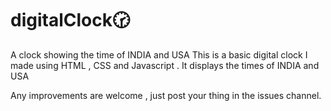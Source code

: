 # digitalClock🕝
A clock showing the time of INDIA and USA
This is a basic digital clock I made using HTML , CSS and Javascript . It displays the times of INDIA and USA

Any improvements are welcome , just post your thing in the issues channel.
